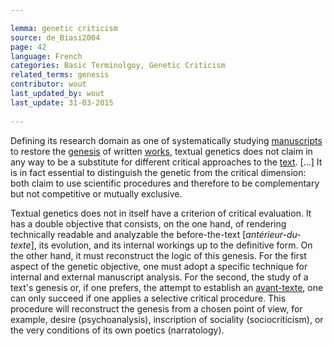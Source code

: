 ```yaml
---

lemma: genetic criticism
source: de_Biasi2004
page: 42 
language: French
categories: Basic Terminolgoy, Genetic Criticism
related_terms: genesis
contributor: wout
last_updated_by: wout
last_update: 31-03-2015
        
---
```


Defining its research domain as one of systematically studying [manuscripts](manuscript.html) to restore the [genesis](genesis.html) of written [works](work.html), textual genetics does not claim in any way to be a substitute for different critical approaches to the [text](text.html). [...] It is in fact essential to distinguish the genetic from the critical dimension: both claim to use scientific procedures and therefore to be complementary but not competitive or mutually exclusive.

Textual genetics does not in itself have a criterion of critical evaluation. It has a double objective that consists, on the one hand, of rendering technically readable and analyzable the before-the-text [_antérieur-du-texte_], its evolution, and its internal workings up to the definitive form. On the other hand, it must reconstruct the logic of this genesis. For the first aspect of the genetic objective, one must adopt a specific technique for internal and external manuscript analysis. For the second, the study of a text's genesis or, if one prefers, the attempt to establish an [avant-texte](avantTexte), one can only succeed if one applies a selective critical procedure. This procedure will reconstruct the genesis from a chosen point of view, for example, desire (psychoanalysis), inscription of sociality (sociocriticism), or the very conditions of its own poetics (narratology).

